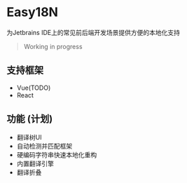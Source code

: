 # Easy18N
为Jetbrains IDE上的常见前后端开发场景提供方便的本地化支持

> Working in progress

## 支持框架
- Vue(TODO)
- React

## 功能 (计划)
- 翻译树UI
- 自动检测并匹配框架
- 硬编码字符串快速本地化重构
- 内置翻译引擎
- 翻译折叠

